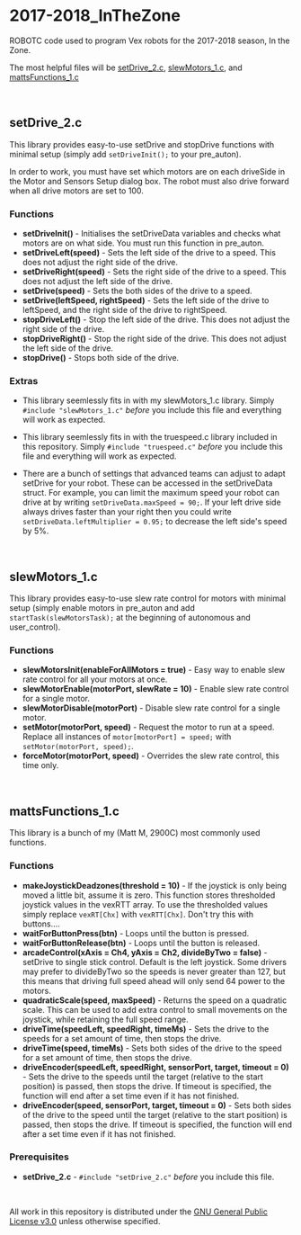 # 2017-2018_InTheZone
ROBOTC code used to program Vex robots for the 2017-2018 season, In the Zone.

The most helpful files will be [setDrive_2.c](setDrive_2.2.2.c), [slewMotors_1.c](slewMotors_1.0.0.c), and [mattsFunctions_1.c](mattsFunctions_1.4.1.c)

<br/>

## setDrive_2.c

This library provides easy-to-use setDrive and stopDrive functions with minimal setup (simply add `setDriveInit();` to your pre_auton).

In order to work, you must have set which motors are on each driveSide in the Motor and Sensors Setup dialog box.
The robot must also drive forward when all drive motors are set to 100.

### Functions
- **setDriveInit()** - Initialises the setDriveData variables and checks what motors are on what side. You must run this function in pre_auton.
- **setDriveLeft(speed)** - Sets the left side of the drive to a speed. This does not adjust the right side of the drive.
- **setDriveRight(speed)** - Sets the right side of the drive to a speed. This does not adjust the left side of the drive.
- **setDrive(speed)** - Sets the both sides of the drive to a speed.
- **setDrive(leftSpeed, rightSpeed)** - Sets the left side of the drive to leftSpeed, and the right side of the drive to rightSpeed.
- **stopDriveLeft()** - Stop the left side of the drive. This does not adjust the right side of the drive.
- **stopDriveRight()** - Stop the right side of the drive. This does not adjust the left side of the drive.
- **stopDrive()** - Stops both side of the drive.

### Extras

- This library seemlessly fits in with my slewMotors_1.c library.
Simply `#include "slewMotors_1.c"` _before_ you include this file and everything will work as expected.

- This library seemlessly fits in with the truespeed.c library included in this repository.
Simply `#include "truespeed.c"` _before_ you include this file and everything will work as expected.

- There are a bunch of settings that advanced teams can adjust to adapt setDrive for your robot. These can be accessed in the setDriveData struct.
For example, you can limit the maximum speed your robot can drive at by writing `setDriveData.maxSpeed = 90;`.
If your left drive side always drives faster than your right then you could write `setDriveData.leftMultiplier = 0.95;` to decrease the left side's speed by 5%.

<br/>

## slewMotors_1.c

This library provides easy-to-use slew rate control for motors with minimal setup (simply enable motors in pre_auton and add `startTask(slewMotorsTask);` at the beginning of autonomous and user_control).

### Functions
- **slewMotorsInit(enableForAllMotors = true)** - Easy way to enable slew rate control for all your motors at once.
- **slewMotorEnable(motorPort, slewRate = 10)** - Enable slew rate control for a single motor.
- **slewMotorDisable(motorPort)** - Disable slew rate control for a single motor.
- **setMotor(motorPort, speed)** - Request the motor to run at a speed. Replace all instances of `motor[motorPort] = speed;` with `setMotor(motorPort, speed);`.
- **forceMotor(motorPort, speed)** - Overrides the slew rate control, this time only. 

<br/>

## mattsFunctions_1.c

This library is a bunch of my (Matt M, 2900C) most commonly used functions.

### Functions
- **makeJoystickDeadzones(threshold = 10)** - If the joystick is only being moved a little bit, assume it is zero. This function stores thresholded joystick values in the vexRTT array. To use the thresholded values simply replace `vexRT[Chx]` with `vexRTT[Chx]`. Don't try this with buttons....
- **waitForButtonPress(btn)** - Loops until the button is pressed.
- **waitForButtonRelease(btn)** - Loops until the button is released.
- **arcadeControl(xAxis = Ch4, yAxis = Ch2, divideByTwo = false)** - setDrive to single stick control. Default is the left joystick. Some drivers may prefer to divideByTwo so the speeds is never greater than 127, but this means that driving full speed ahead will only send 64 power to the motors.
- **quadraticScale(speed, maxSpeed)** - Returns the speed on a quadratic scale. This can be used to add extra control to small movements on the joystick, while retaining the full speed range.
- **driveTime(speedLeft, speedRight, timeMs)** - Sets the drive to the speeds for a set amount of time, then stops the drive.
- **driveTime(speed, timeMs)** - Sets both sides of the drive to the speed for a set amount of time, then stops the drive.
- **driveEncoder(speedLeft, speedRight, sensorPort, target, timeout = 0)** - Sets the drive to the speeds until the target (relative to the start position) is passed, then stops the drive. If timeout is specified, the function will end after a set time even if it has not finished.
- **driveEncoder(speed, sensorPort, target, timeout = 0)** - Sets both sides of the drive to the speed until the target (relative to the start position) is passed, then stops the drive. If timeout is specified, the function will end after a set time even if it has not finished.

### Prerequisites
- **setDrive_2.c** - `#include "setDrive_2.c"` _before_ you include this file.

<br/>

All work in this repository is distributed under the [GNU General Public License v3.0](LICENSE.md) unless otherwise specified.